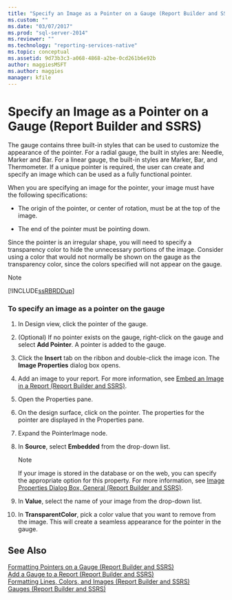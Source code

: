 ```yaml
---
title: "Specify an Image as a Pointer on a Gauge (Report Builder and SSRS) | Microsoft Docs"
ms.custom: ""
ms.date: "03/07/2017"
ms.prod: "sql-server-2014"
ms.reviewer: ""
ms.technology: "reporting-services-native"
ms.topic: conceptual
ms.assetid: 9d73b3c3-a068-4868-a2be-0cd261b6e92b
author: maggiesMSFT
ms.author: maggies
manager: kfile
---
```

# Specify an Image as a Pointer on a Gauge (Report Builder and SSRS)
  The gauge contains three built-in styles that can be used to customize the appearance of the pointer. For a radial gauge, the built in styles are: Needle, Marker and Bar. For a linear gauge, the built-in styles are Marker, Bar, and Thermometer. If a unique pointer is required, the user can create and specify an image which can be used as a fully functional pointer.  
  
 When you are specifying an image for the pointer, your image must have the following specifications:  
  
-   The origin of the pointer, or center of rotation, must be at the top of the image.  
  
-   The end of the pointer must be pointing down.  
  
 Since the pointer is an irregular shape, you will need to specify a transparency color to hide the unnecessary portions of the image. Consider using a color that would not normally be shown on the gauge as the transparency color, since the colors specified will not appear on the gauge.  
  
> [!NOTE]  
>  [!INCLUDE[ssRBRDDup](../includes/ssrbrddup-md.md)]  
  
### To specify an image as a pointer on the gauge  
  
1.  In Design view, click the pointer of the gauge.  
  
2.  (Optional) If no pointer exists on the gauge, right-click on the gauge and select **Add Pointer**. A pointer is added to the gauge.  
  
3.  Click the **Insert** tab on the ribbon and double-click the image icon. The **Image Properties** dialog box opens.  
  
4.  Add an image to your report. For more information, see [Embed an Image in a Report &#40;Report Builder and SSRS&#41;](report-design/embed-an-image-in-a-report-report-builder-and-ssrs.md).  
  
5.  Open the Properties pane.  
  
6.  On the design surface, click on the pointer. The properties for the pointer are displayed in the Properties pane.  
  
7.  Expand the PointerImage node.  
  
8.  In **Source**, select **Embedded** from the drop-down list.  
  
    > [!NOTE]  
    >  If your image is stored in the database or on the web, you can specify the appropriate option for this property. For more information, see [Image Properties Dialog Box, General &#40;Report Builder and SSRS&#41;](../../2014/reporting-services/image-properties-dialog-box-general-report-builder-and-ssrs.md).  
  
9. In **Value**, select the name of your image from the drop-down list.  
  
10. In **TransparentColor**, pick a color value that you want to remove from the image. This will create a seamless appearance for the pointer in the gauge.  
  
## See Also  
 [Formatting Pointers on a Gauge &#40;Report Builder and SSRS&#41;](report-design/formatting-pointers-on-a-gauge-report-builder-and-ssrs.md)   
 [Add a Gauge to a Report &#40;Report Builder and SSRS&#41;](report-design/add-a-gauge-to-a-report-report-builder-and-ssrs.md)   
 [Formatting Lines, Colors, and Images &#40;Report Builder and SSRS&#41;](report-design/images-report-builder-and-ssrs.md)   
 [Gauges &#40;Report Builder and SSRS&#41;](report-design/gauges-report-builder-and-ssrs.md)  
  
  
